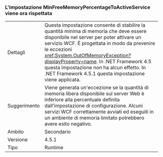 ### <a name="minfreememorypercentagetoactiveservice-is-now-respected"></a>L'impostazione MinFreeMemoryPercentageToActiveService viene ora rispettata

|   |   |
|---|---|
|Dettagli|Questa impostazione consente di stabilire la quantità minima di memoria che deve essere disponibile nel server per poter attivare un servizio WCF. È progettata in modo da prevenire le eccezioni <xref:System.OutOfMemoryException?displayProperty=name>. In .NET Framework 4.5 questa impostazione non ha alcun effetto. In .NET Framework 4.5.1 questa impostazione viene applicata.|
|Suggerimento|Viene generata un'eccezione se la quantità di memoria libera disponibile sul server Web è inferiore alla percentuale definita dall'impostazione di configurazione. Alcuni servizi WCF correttamente avviati ed eseguiti in un ambiente di memoria limitato potrebbero avere esito negativo.|
|Ambito|Secondario|
|Versione|4.5.1|
|Tipo|Runtime|


